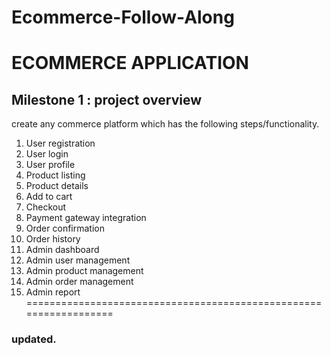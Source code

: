 # Ecommerce-Follow-Along

# ECOMMERCE APPLICATION
## Milestone 1 : project overview

create any commerce platform which has the following steps/functionality.
1. User registration
2. User login
3. User profile
4. Product listing
5. Product details
6. Add to cart
7. Checkout
8. Payment gateway integration
9. Order confirmation
10. Order history
11. Admin dashboard
12. Admin user management
13. Admin product management
14. Admin order management
15. Admin report
==================================================================
### updated.